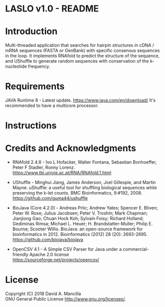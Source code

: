 # LASLO v1.0 - README

# Introduction
Multi-threaded application that searches for hairpin structures in cDNA / mRNA sequences (FASTA or GenBank) with specific consensus sequences in the loop.
It implements RNAfold to predict the structure of the sequence, and UShuffle to generate random sequences with conservation of the k-nucleotide frequency.

# Requirements
JAVA Runtime 8 - Latest update. https://www.java.com/en/download/
It's recommended to have a multicore processor.

# Instructions 

# Credits and Acknowledgments

* RNAfold 2.4.8 - Ivo L Hofacker, Walter Fontana, Sebastian Bonhoeffer, Peter F Stadler, Ronny Lorenz. https://www.tbi.univie.ac.at/RNA/RNAfold.1.html

* UShuffle - Minghui Jiang, James Anderson, Joel Gillespie, and Martin Mayne. uShuffle: a useful tool for shuffling biological sequences while preserving the k-let counts. BMC Bioinformatics, 9:#192, 2008. 
https://github.com/guma44/ushuffle

* BioJava (Core 4.2.0) - Andreas Prlic; Andrew Yates; Spencer E. Bliven; Peter W. Rose; Julius Jacobsen; Peter V. Troshin; Mark Chapman; Jianjiong Gao; Chuan Hock Koh; Sylvain Foisy; Richard Holland; Gediminas Rimsa; Michael L. Heuer; H. Brandstatter-Muller; Philip E. Bourne; Scooter Willis. BioJava: an open-source framework for bioinformatics in 2012. Bioinformatics (2012) 28 (20): 2693-2695. https://github.com/biojava/biojava

* OpenCSV 4.1 - A Simple CSV Parser for Java under a commercial-friendly Apache 2.0 license  
https://sourceforge.net/projects/opencsv/

# License
 Copyright (C) 2018  David A. Mancilla                                   
 GNU General Public License <http://www.gnu.org/licenses/>. 
